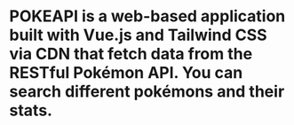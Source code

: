 # POKEAPI is a web-based application built with Vue.js and Tailwind CSS via CDN that fetch data from the RESTful Pokémon API. You can search different pokémons and their stats. 
